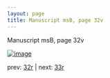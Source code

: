 ```yaml
---
layout: page
title: Manuscript msB, page 32v
---
```


Manuscript msB, page 32v

[![image](http://www.homermultitext.org/iipsrv?OBJ=IIP,1.0&FIF=/project/homer/pyramidal/deepzoom/hmt/vbbifolio/v1/vb_32v_33r.tif&WID=100&CVT=JPEG)](http://www.homermultitext.org/ict2/?urn=urn:cite2:hmt:vbbifolio.v1:vb_32v_33r)

prev:  [32r](../32r) | next:  [33r](../33r)

